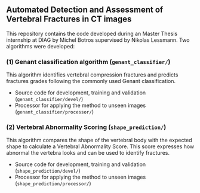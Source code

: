## Automated Detection and Assessment of Vertebral Fractures in CT images
This repository contains the code developed during an Master Thesis internship at DIAG by Michel Botros supervised by Nikolas Lessmann. 
Two algorithms were developed:

### (1) Genant classification  algorithm (`genant_classifier/`)
This algorithm identifies vertebral compression fractures and predicts fractures grades following the commonly used Genant classification.
* Source code for development, training and validation (`genant_classifier/devel/`)
* Processor for applying the method to unseen images (`genant_classifier/processor/`)

### (2) Vertebral Abnormality Scoring (`shape_prediction/`)
This algorithm compares the shape of the vertebral body with the expected shape to calculate a Vertebral Abnormality Score. 
This score expresses how abnormal the vertebra looks and can be used to identify fractures.
* Source code for development, training and validation (`shape_prediction/devel/`)
* Processor for applying the method to unseen images (`shape_prediction/processor/`)


